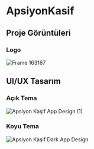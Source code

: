 # ApsiyonKasif
## Proje Görüntüleri

### Logo 
![Frame 163167](https://github.com/user-attachments/assets/e5b6b8fe-988f-4c15-aecf-6e3cd4ea4348)

## UI/UX Tasarım

### Açık Tema
![Apsiyon Kaşif App Design (1)](https://github.com/user-attachments/assets/39377bd3-dedc-4fcf-8c66-043b622f507f)

### Koyu Tema
![Apsiyon Kaşif Dark App Design](https://github.com/user-attachments/assets/0e190528-2001-4354-892b-758dc66de616)
